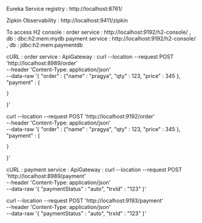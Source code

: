 Eureka Service registry : 
http://localhost:8761/

Zipkin Observability : 
http://localhost:9411/zipkin

To access H2 console : 
order service : http://localhost:9192/h2-console/ , db : dbc:h2:mem:mydb 
payment service : http://localhost:9192/h2-console/ , db :  jdbc:h2:mem:paymentdb

cURL : 
order service :
ApiGateway :
curl --location --request POST 'http://localhost:8989/order' \
--header 'Content-Type: application/json' \
--data-raw '{
    "order" : {"name" : "pragya",
    "qty" : 123,
    "price" : 345
    },
    "payment" : {
        
    }
}'

curl --location --request POST 'http://localhost:9192/order' \
--header 'Content-Type: application/json' \
--data-raw '{
    "order" : {"name" : "pragya",
    "qty" : 123,
    "price" : 345
    },
    "payment" : {
        
    }
}'

cURL : 
payment service :
ApiGateway :
curl --location --request POST 'http://localhost:8989/payment' \
--header 'Content-Type: application/json' \
--data-raw '{
    "paymentStatus" : "auto",
    "trxId" : "123"
}'

curl --location --request POST 'http://localhost:9193/payment' \
--header 'Content-Type: application/json' \
--data-raw '{
    "paymentStatus" : "auto",
    "trxId" : "123"
}'
